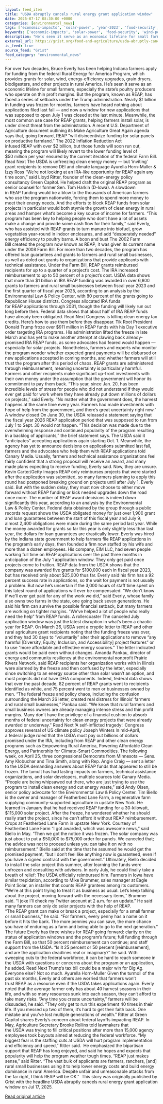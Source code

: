```yaml
---
layout: feed_item
title: "USDA abruptly cancels rural energy grant application window"
date: 2025-07-17 08:30:00 +0000
categories: [environmental_news]
tags: ['economic-impacts', 'solar-power', 'year-2023', 'food-security', 'wind-power', 'agriculture', 'urgent', 'renewable-energy', 'climate-costs']
keywords: ['economic-impacts', 'solar-power', 'food-security', 'wind-power', 'cancels', 'usda', 'year-2023', 'abruptly']
description: "He’s seen it serve as an economic lifeline for small farmers, especially the state’s poultry producers who operate on thin profit margins"
external_url: https://grist.org/food-and-agriculture/usda-abruptly-cancels-rural-energy-grant-application-window/
is_feed: true
source_feed: "Grist"
feed_category: "environmental_news"
---
```


For over two decades, Bruce Everly has been helping Indiana farmers apply for funding from the federal Rural Energy for America Program, which provides grants for solar, wind, energy-efficiency upgrades, grain dryers, biodigesters, and other projects in rural America. He’s seen it serve as an economic lifeline for small farmers, especially the state’s poultry producers who operate on thin profit margins. But the program, known as&nbsp;REAP, has faced a&nbsp;series of setbacks under the Trump administration. Nearly $1&nbsp;billion in funding was frozen for months, farmers have heard nothing about applications filed last fall — and now a&nbsp;window for new applications that was supposed to open July&nbsp;1&nbsp;was closed at the last minute. Meanwhile, the most common use case for&nbsp;REAP&nbsp;grants, helping farmers install solar, is under direct threat from the administration. A&nbsp;recent U.S. Department of Agriculture document outlining its&nbsp;Make Agriculture Great Again&nbsp;agenda says that, going forward,&nbsp;REAP&nbsp;​“will disincentivize funding for solar panels on productive farmland.” The&nbsp;2022&nbsp;Inflation Reduction Act infused&nbsp;REAP&nbsp;with&nbsp;over $2&nbsp;billion, but those funds will soon run out, meaning the program will likely revert to the lower funding level of $50&nbsp;million per year ensured by the current iteration of the federal Farm&nbsp;Bill. Read Next The USDA is unfreezing clean energy money — but ‘inviting’ grant recipients to remove DEI and climate language Ayurella Horn-Muller &#038; Izzy Ross “We’re not looking at an IRA-like opportunity for&nbsp;REAP&nbsp;again any time soon,” said Lloyd Ritter, founder of the clean-energy policy consultancy Green Capitol. He helped draft the original&nbsp;REAP&nbsp;program as senior counsel for former Sen. Tom Harkin (D-Iowa). A slowdown in&nbsp;REAP&nbsp;funding would be a&nbsp;blow to the thousands of American farmers who use the program nationwide, forcing them to spend more money to meet their energy needs. And the efforts to block&nbsp;REAP&nbsp;funds from solar projects in particular would both stymie the growth of clean energy in rural areas and hamper what’s become a&nbsp;key source of income for farmers. “This program has been key to helping people who don’t have a&nbsp;lot of assets make a&nbsp;change and provide some cash flow for their family,” said Everly, who has assisted with&nbsp;REAP&nbsp;grants to turn manure into biofuel, grow vegetables year-round in indoor enclosures, and add&nbsp;​“desperately needed” energy efficiency to poultry barns. A boon and&nbsp;bust The&nbsp;2002&nbsp;Farm Bill&nbsp;created the program now known as&nbsp;REAP; it was given its current name under the&nbsp;2008&nbsp;Farm&nbsp;Bill. For more than two decades, the program has offered loan guarantees and grants to farmers and rural small businesses, as well as doled out grants to organizations that provide applicants with technical assistance. Under the Farm Bill, REAP grants reimbursed recipients for up to a quarter of a project’s cost. The IRA increased reimbursement to up to 50 percent of a project’s cost. USDA data shows that more than $1 billion in IRA REAP funding was awarded in over 6,800 grants to farmers and rural small businesses between fiscal year 2023 and the first quarter of fiscal year 2025, according to an analysis by the Environmental Law &amp; Policy Center, with 80 percent of the grants going to Republican House districts. Congress allocated&nbsp;IRA&nbsp;funds for&nbsp;REAP&nbsp;applications through&nbsp;2031, though the funding will likely run out long before then. Federal data shows that about half of&nbsp;IRA&nbsp;REAP&nbsp;funds have already been obligated. Read Next Congress is killing clean energy tax credits. Here&#8217;s how to use them before they disappear. Tik Root President Donald Trump froze&nbsp;over $911&nbsp;million in&nbsp;REAP&nbsp;funds&nbsp;with his Day&nbsp;1&nbsp;executive order targeting&nbsp;IRA&nbsp;programs. His administration lifted the freeze in late March and has yet to make another attempt at clawing back already-promised&nbsp;IRA&nbsp;REAP&nbsp;funds, as some advocates had feared would happen — especially for solar projects. Nonetheless, farmers and experts who monitor the program wonder whether expected grant payments will be disbursed or new applications accepted in coming months, and whether farmers will still trust the program after this period of chaos. REAP&nbsp;grants are administered through reimbursement, meaning uncertainty is particularly harmful. Farmers and other recipients make significant up-front investments with their own money under the assumption that the government will honor its commitment to pay them&nbsp;back. “This year, since Jan.&nbsp;20, has been incredible levels of stress for people who did not understand if they would ever get paid for work where they have already put down millions of dollars on projects,” said Everly. “No matter what the government does, the harvest happens at the same time every year. Farmers had made investments with hope of help from the government, and there’s great uncertainty right&nbsp;now.” A window closed On June&nbsp;30, the&nbsp;USDA&nbsp;released a&nbsp;statement&nbsp;saying that the fiscal year&nbsp;2026&nbsp;REAP&nbsp;application period that was supposed to run from July&nbsp;1&nbsp;to Sept.&nbsp;30&nbsp;would not happen. “This decision was made due to the overwhelming response and continued popularity of the program resulting in a&nbsp;backlog of applicants,” the brief statement says. The&nbsp;USDA&nbsp;said it&nbsp;​“anticipates” accepting applications again starting Oct.&nbsp;1. Meanwhile, the agency has yet to announce decisions on applications submitted last fall, farmers and the advocates who help them with&nbsp;REAP&nbsp;applications told Canary Media. Usually, farmers and technical assistance organizations feel fairly confident that a&nbsp;strong proposal will receive an award, and many made plans expecting to receive funding, Everly said. Now, they are unsure. Kevin Carter/Getty Images REAP&nbsp;only reimburses projects that were started after the application was submitted, so many farmers planning to apply this round had postponed breaking ground on projects until after July&nbsp;1, Everly said. But with the sudden delay, they must now choose to either move forward without&nbsp;REAP&nbsp;funding or kick needed upgrades down the road once&nbsp;more. The number of&nbsp;REAP&nbsp;award decisions is indeed down significantly this year, according to an analysis by the Environmental Law&nbsp;&amp;&nbsp;Policy Center. Federal data obtained by the group through a&nbsp;public records request shows the&nbsp;USDA&nbsp;obligated money for just over&nbsp;1,900&nbsp;grant and loan guarantees between the start of this fiscal year and July&nbsp;9; almost&nbsp;2,400&nbsp;obligations were made during the same period last year. While the money awarded for grants so far this year is only slightly less than last year, the dollars for loan guarantees are drastically lower. Everly was hired by the Indiana state government to help farmers file&nbsp;REAP&nbsp;applications in the program’s early days, then founded a&nbsp;firm now staffed by his wife and more than a&nbsp;dozen employees. His company,&nbsp;EIM&nbsp;LLC, had seven people working full time on&nbsp;REAP&nbsp;applications over the past three months in anticipation of the July&nbsp;1&nbsp;application window. They only get paid once projects come to fruition.&nbsp;REAP&nbsp;data from the&nbsp;USDA&nbsp;shows that the company was awarded five grants for $100,000&nbsp;each in fiscal year&nbsp;2023, but has received only about $25,000&nbsp;thus&nbsp;far. Everly said his firm has a 92 percent success rate in applications, so the wait for payment is not usually a problem. But now he’s uncertain if the 3,000 hours of staff time spent on this latest round of applications will ever be compensated. “We don’t know if we’ll ever get paid for any of the work we did,” said Everly, whose family also owns two farms in the state, one going back seven generations. He said his firm can survive the possible financial setback, but many farmers are working on tighter margins.&nbsp;​“We’ve helped a&nbsp;lot of people who really need the help” from&nbsp;REAP&nbsp;funds. A rollercoaster The canceled July application window was just the latest disruption in what’s been a&nbsp;chaotic year for&nbsp;REAP. On March&nbsp;26,&nbsp;USDA&nbsp;sent a&nbsp;cryptic letter&nbsp;to&nbsp;REAP&nbsp;and other rural agriculture grant recipients noting that the funding freeze was over, and they had&nbsp;30&nbsp;days to&nbsp;​“voluntarily” alter their applications to remove&nbsp;​“any harmful [Diversity, Equity, Inclusion, and Accessibility] project features” or to use&nbsp;​“more affordable and effective energy sources.” The letter indicated grants would be paid even without changes. Amanda Pankau, director of energy and community resiliency at the environmental nonprofit Prairie Rivers Network, said REAP recipients her organization works with in Illinois were alarmed by the freeze and then confused by the letter, especially since switching to an energy source other than solar wasn’t an option, and most projects did not have DEIA components. Indeed, federal data shows that over the past decade, 82 percent of REAP grants went to recipients identified as white, and 75 percent went to men or businesses owned by men. “The federal freeze and policy chaos, including the confusion surrounding the March&nbsp;26&nbsp;letter, created real distress for Illinois’ farmers and rural small businesses,” Pankau said.&nbsp;​“We know that rural farmers and small business owners are already managing intense stress and thin profit margins. Many don’t have the privilege of a&nbsp;financial cushion to absorb months of federal uncertainty for clean energy projects that were already awarded or underway.” Read Next ‘A self-inflicted tragedy’: Congress approves reversal of US climate policy Joseph Winters In mid-April, a&nbsp;federal judge ruled that the&nbsp;USDA&nbsp;must&nbsp;pay out billions of dollars promised under the&nbsp;IRA, including from&nbsp;REAP&nbsp;and other clean energy programs such as Empowering Rural America, Powering Affordable Clean Energy, and Partnership for Climate-Smart Commodities. The following week, on April 25, three congressional Democrats from Minnesota — Sens. Amy Klobuchar and Tina Smith, along with Rep. Angie Craig — sent a letter to the USDA demanding answers about REAP funds that appeared to still be frozen. The tumult has had lasting impacts on farmers, technical assistance organizations, and solar developers, multiple sources told Canary Media. “People are being whipsawed out there, who are just trying to use the program to install clean energy and cut energy waste,” said Andy Olsen, senior policy advocate for the Environmental Law&nbsp;&amp;&nbsp;Policy Center. Tim Biello is the owner and manager of Featherbed Lane Farm, a&nbsp;regenerative farm supplying community-supported agriculture in upstate New York. He learned in January that he had received&nbsp;REAP&nbsp;funding for a&nbsp;30-kilowatt, $115,000&nbsp;solar project. After the freeze, he wondered whether he should really start the project, since he can’t afford it without&nbsp;REAP&nbsp;reimbursement. Crops at Featherbed Lane Farm in upstate New York. Courtesy of Featherbed Lane Farm “I got awarded, which was awesome news,” said Biello in May.&nbsp;​“Then we got the notice it was frozen. The solar company was just about to put a $50,000&nbsp;to $75,000&nbsp;order for panels. We canceled that; the advice was not to proceed unless you can take it on with no reimbursement.” Biello said at the time that he assumed he would get the promised payment,&nbsp;​“but I&nbsp;don’t feel like anything now is guaranteed, even if you have a&nbsp;signed contract with the government.” Ultimately, Biello decided to install the solar project this summer, after learning the funds were unfrozen and consulting with advisers. In early July, he could finally take a breath of relief: The USDA officially reimbursed him. Farmers in Iowa have similar trepidation, according to Mike Brummer, sales manager at Eagle Point Solar, an installer that counts&nbsp;REAP&nbsp;grantees among its customers. “We’re at this point trying to treat it as business as usual. Let’s keep talking about the project, moving forward with the necessary items,” Brummer said.&nbsp;​“I joke I’ll check my Twitter account at&nbsp;2&nbsp;a.m. for an update.” He said many farmers can only do solar projects with the help of&nbsp;REAP. “The&nbsp;REAP&nbsp;grant can make or break a&nbsp;project, especially for a&nbsp;small farmer or small business,” he said.&nbsp;​“For farmers, every penny has a&nbsp;name on it before it hits the bank. The more pennies you can save, the more chance you have of enduring as a&nbsp;farm and being able to go to the next generation.” The future Everly has three wishes for REAP going forward: clarity on the status of application windows and the program’s future; full funding through the Farm Bill, so that 50 percent reimbursement can continue; and staff support from the USDA. “Is it 25 percent or 50 percent [reimbursement], and are the application deadlines real or imaginary?” he said. With sweeping cuts to the federal workforce, it can be hard to reach someone in the&nbsp;USDA&nbsp;with questions or concerns about the program or an application, he&nbsp;added. Read Next Trump’s tax bill could be a major win for Big Ag. Everyone else? Not so much. Ayurella Horn-Muller Given the turmoil of the past six months, Everly and others are worried that farmers won’t trust&nbsp;REAP&nbsp;as a&nbsp;resource even if the&nbsp;USDA&nbsp;takes applications again. Everly noted that the average farmer only has about&nbsp;40&nbsp;harvest seasons in their life, and with so many resources sunk into each season, they can’t afford to take many&nbsp;risks. “Any time you create uncertainty,” farmers will be dissuaded, he said.&nbsp;​“They only get to run this experiment&nbsp;40&nbsp;times in their life. If you messed up two of them, it’s hard to get their faith back. One mistake and you’ve lost multiple generations of wealth.” Ritter at Green Capitol shares Everly’s concern about federal layoffs impacting&nbsp;REAP. In May,&nbsp;Agriculture Secretary Brooke Rollins told lawmakers&nbsp;that the&nbsp;USDA&nbsp;was trying to fill critical positions after more than&nbsp;15,000&nbsp;agency employees took buyouts aimed at reducing the federal workforce. “My biggest fear is the staffing cuts at&nbsp;USDA&nbsp;will hurt program implementation and efficiency and speed,” Ritter said.&nbsp; He emphasized the bipartisan support that&nbsp;REAP&nbsp;has long enjoyed, and said he hopes and expects that popularity will help the program weather tough&nbsp;times. “REAP&nbsp;just makes sense,” said Ritter.&nbsp;​“The vast bulk of applicants are farmers, ranchers, [and] rural small businesses using it to help lower energy costs and build energy dominance in rural America. Despite unfair and unreasonable attacks from the far right, I&nbsp;think&nbsp;REAP&nbsp;will be&nbsp;OK.”&nbsp; This story was originally published by Grist with the headline USDA abruptly cancels rural energy grant application window on Jul 17, 2025.

[Read original article](https://grist.org/food-and-agriculture/usda-abruptly-cancels-rural-energy-grant-application-window/)

